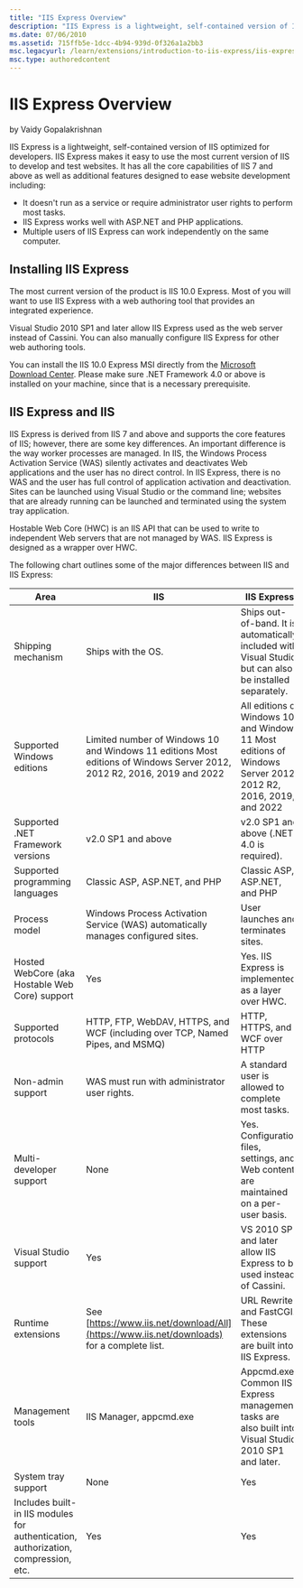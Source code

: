 ```yaml
---
title: "IIS Express Overview"
description: "IIS Express is a lightweight, self-contained version of IIS optimized for developers. IIS Express makes it easy to use the most current version of IIS to dev..."
ms.date: 07/06/2010
ms.assetid: 715ffb5e-1dcc-4b94-939d-0f326a1a2bb3
msc.legacyurl: /learn/extensions/introduction-to-iis-express/iis-express-overview
msc.type: authoredcontent
---
```

# IIS Express Overview

by Vaidy Gopalakrishnan

IIS Express is a lightweight, self-contained version of IIS optimized for developers. IIS Express makes it easy to use the most current version of IIS to develop and test websites. It has all the core capabilities of IIS 7 and above as well as additional features designed to ease website development including:

- It doesn't run as a service or require administrator user rights to perform most tasks.
- IIS Express works well with ASP.NET and PHP applications.
- Multiple users of IIS Express can work independently on the same computer.

<a id="Installation"></a>

## Installing IIS Express

The most current version of the product is IIS 10.0 Express. Most of you will want to use IIS Express with a web authoring tool that provides an integrated experience.

Visual Studio 2010 SP1 and later allow IIS Express used as the web server instead of Cassini. You can also manually configure IIS Express for other web authoring tools.

You can install the IIS 10.0 Express MSI directly from the [Microsoft Download Center](https://www.microsoft.com/en-us/download/details.aspx?id=48264). Please make sure .NET Framework 4.0 or above is installed on your machine, since that is a necessary prerequisite.

## IIS Express and IIS

IIS Express is derived from IIS 7 and above and supports the core features of IIS; however, there are some key differences. An important difference is the way worker processes are managed. In IIS, the Windows Process Activation Service (WAS) silently activates and deactivates Web applications and the user has no direct control. In IIS Express, there is no WAS and the user has full control of application activation and deactivation. Sites can be launched using Visual Studio or the command line; websites that are already running can be launched and terminated using the system tray application.

Hostable Web Core (HWC) is an IIS API that can be used to write to independent Web servers that are not managed by WAS. IIS Express is designed as a wrapper over HWC.

The following chart outlines some of the major differences between IIS and IIS Express:

| **Area** | **IIS** | **IIS Express** |
| --- | --- | --- |
| Shipping mechanism | Ships with the OS. | Ships out-of-band. It is automatically included with Visual Studio but can also be installed separately. |
| Supported Windows editions | Limited number of Windows 10 and Windows 11 editions Most editions of Windows Server 2012, 2012 R2, 2016, 2019 and 2022 | All editions of Windows 10 and Windows 11 Most editions of Windows Server 2012, 2012 R2, 2016, 2019, and 2022 |
| Supported .NET Framework versions | v2.0 SP1 and above | v2.0 SP1 and above (.NET 4.0 is required). |
| Supported programming languages | Classic ASP, ASP.NET, and PHP | Classic ASP, ASP.NET, and PHP |
| Process model | Windows Process Activation Service (WAS) automatically manages configured sites. | User launches and terminates sites. |
| Hosted WebCore (aka Hostable Web Core) support | Yes | Yes. IIS Express is implemented as a layer over HWC. |
| Supported protocols | HTTP, FTP, WebDAV, HTTPS, and WCF (including over TCP, Named Pipes, and MSMQ) | HTTP, HTTPS, and WCF over HTTP |
| Non-admin support | WAS must run with administrator user rights. | A standard user is allowed to complete most tasks. |
| Multi-developer support | None | Yes. Configuration files, settings, and Web content are maintained on a per-user basis. |
| Visual Studio support | Yes | VS 2010 SP1 and later allow IIS Express to be used instead of Cassini. |
| Runtime extensions | See [https://www.iis.net/download/All](https://www.iis.net/downloads) for a complete list. | URL Rewrite and FastCGI. These extensions are built into IIS Express. |
| Management tools | IIS Manager, appcmd.exe | Appcmd.exe. Common IIS Express management tasks are also built into Visual Studio 2010 SP1 and later. |
| System tray support | None | Yes |
| Includes built-in IIS modules for authentication, authorization, compression, etc. | Yes | Yes |
